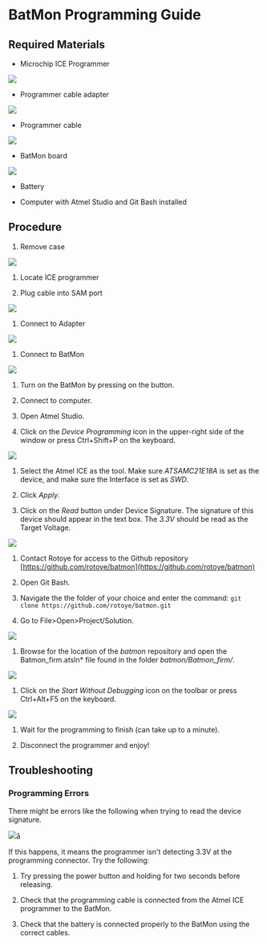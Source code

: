# BatMon Programming Guide

## Required Materials

*   Microchip ICE Programmer

![](http://batmonfiles.rotoye.com/userguide/atmel_ice.jpg)

*   Programmer cable adapter

![](http://batmonfiles.rotoye.com/userguide/adapter.jpg)

*   Programmer cable

![](http://batmonfiles.rotoye.com/userguide/programming_cable.jpg)

*   BatMon board

![](http://batmonfiles.rotoye.com/userguide/batmon.jpg)

*   Battery

*   Computer with Atmel Studio and Git Bash installed

## Procedure

1.  Remove case

![](http://batmonfiles.rotoye.com/userguide/batmon_case.jpg)

1.  Locate ICE programmer

2.  Plug cable into SAM port

![](http://batmonfiles.rotoye.com/userguide/program_connect.jpg)

1.  Connect to Adapter

![](http://batmonfiles.rotoye.com/userguide/cable_in_adapter.jpg)

1.  Connect to BatMon

![](http://batmonfiles.rotoye.com/userguide/batmon_program.jpg)

1.  Turn on the BatMon by pressing on the button.

2.  Connect to computer.

3.  Open Atmel Studio.

4.  Click on the *Device Programming* icon in the upper-right side of the window or press Ctrl+Shift+P on the keyboard.

![](http://batmonfiles.rotoye.com/userguide/programming_icon.png)

1.  Select the Atmel ICE as the tool. Make sure *ATSAMC21E18A* is set as the device, and make sure the Interface is set as *SWD*.

1.  Click *Apply*.

2.  Click on the *Read* button under Device Signature. The signature of this device should appear in the text box. The *3.3V* should be read as the Target Voltage.

![](http://batmonfiles.rotoye.com/userguide/start_debug.png)

1.  Contact Rotoye for access to the Github repository [https://github.com/rotoye/batmon](https://github.com/rotoye/batmon)

2.  Open Git Bash.

3.  Navigate the the folder of your choice and enter the command: `git clone https://github.com/rotoye/batmon.git`

4.  Go to File\>Open\>Project/Solution.

![](http://batmonfiles.rotoye.com/userguide/open_project.png)

1.  Browse for the location of the *batmon* repository and open the Batmon_firm.atsln* file found in the folder *batmon/Batmon_firm/*.

![](http://batmonfiles.rotoye.com/userguide/project_file.png)

1.  Click on the *Start Without Debugging* icon on the toolbar or press Ctrl+Alt+F5 on the keyboard.

![](http://batmonfiles.rotoye.com/userguide/start_debug.png)

1.  Wait for the programming to finish (can take up to a minute).

2.  Disconnect the programmer and enjoy!

## Troubleshooting

### Programming Errors

There might be errors like the following when trying to read the device
signature.

![](http://batmonfiles.rotoye.com/userguide/error_msg.png)å

If this happens, it means the programmer isn't detecting 3.3V at the
programming connector. Try the following:

1.  Try pressing the power button and holding for two seconds before releasing.

2.  Check that the programming cable is connected from the Atmel ICE programmer to the BatMon.

3.  Check that the battery is connected properly to the BatMon using the correct cables.